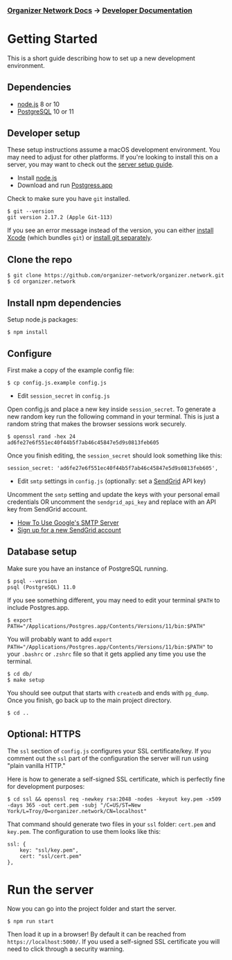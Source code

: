 ### [Organizer Network Docs](../README.md) → [Developer Documentation](README.md)

# Getting Started

This is a short guide describing how to set up a new development environment.

## Dependencies

* [node.js](https://nodejs.org/) 8 or 10
* [PostgreSQL](https://www.postgresql.org/) 10 or 11

## Developer setup

These setup instructions assume a macOS development environment. You may need to adjust for other platforms. If you're looking to install this on a server, you may want to check out the [server setup guide](server-setup.md).

* Install [node.js](https://nodejs.org/)
* Download and run [Postgress.app](https://postgresapp.com/downloads.html)

Check to make sure you have `git` installed.

```
$ git --version
git version 2.17.2 (Apple Git-113)
```

If you see an error message instead of the version, you can either [install Xcode](https://developer.apple.com/xcode/) (which bundles `git`) or [install git separately](https://developer.apple.com/xcode/).

## Clone the repo

```
$ git clone https://github.com/organizer-network/organizer.network.git
$ cd organizer.network
```

## Install npm dependencies

Setup node.js packages:

```
$ npm install
```

## Configure

First make a copy of the example config file:

```
$ cp config.js.example config.js
```

* Edit `session_secret` in `config.js`

Open config.js and place a new key inside `session_secret`. To generate a new random key run the following command in your terminal. This is just a random string that makes the browser sessions work securely.

```
$ openssl rand -hex 24
ad6fe27e6f551ec40f44b5f7ab46c45847e5d9s0813feb605
```

Once you finish editing, the `session_secret` should look something like this:

```
session_secret: 'ad6fe27e6f551ec40f44b5f7ab46c45847e5d9s0813feb605',
```

* Edit `smtp` settings in `config.js` (optionally: set a [SendGrid](https://sendgrid.com/) API key)

Uncomment the `smtp` setting and update the keys with your personal email credentials OR uncomment the `sendgrid_api_key` and replace with an API key from SendGrid account.

* [How To Use Google's SMTP Server](https://www.digitalocean.com/community/tutorials/how-to-use-google-s-smtp-server)
* [Sign up for a new SendGrid account](https://signup.sendgrid.com/)

## Database setup

Make sure you have an instance of PostgreSQL running.

```
$ psql --version
psql (PostgreSQL) 11.0
```

If you see something different, you may need to edit your terminal `$PATH` to include Postgres.app.

```
$ export PATH="/Applications/Postgres.app/Contents/Versions/11/bin:$PATH"
```

You will probably want to add `export PATH="/Applications/Postgres.app/Contents/Versions/11/bin:$PATH"` to your `.bashrc` or `.zshrc` file so that it gets applied any time you use the terminal.

```
$ cd db/
$ make setup
```

You should see output that starts with `createdb` and ends with `pg_dump`. Once you finish, go back up to the main project directory.

```
$ cd ..
```

## Optional: HTTPS

The `ssl` section of `config.js` configures your SSL certificate/key. If you comment out the `ssl` part of the configuration the server will run using "plain vanilla HTTP."

Here is how to generate a self-signed SSL certificate, which is perfectly fine for development purposes:

```
$ cd ssl && openssl req -newkey rsa:2048 -nodes -keyout key.pem -x509 -days 365 -out cert.pem -subj "/C=US/ST=New York/L=Troy/O=organizer.network/CN=localhost"
```

That command should generate two files in your `ssl` folder: `cert.pem` and `key.pem`. The configuration to use them looks like this:

```
ssl: {
    key: "ssl/key.pem",
    cert: "ssl/cert.pem"
},
```

# Run the server

Now you can go into the project folder and start the server.

```
$ npm run start
```

Then load it up in a browser! By default it can be reached from `https://localhost:5000/`. If you used a self-signed SSL certificate you will need to click through a security warning.
